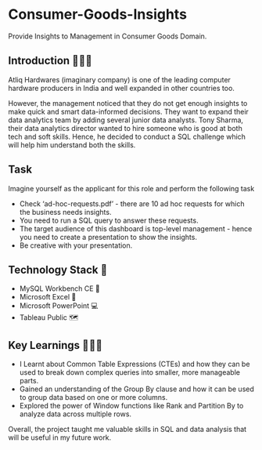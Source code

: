 # Consumer-Goods-Insights
Provide Insights to Management in Consumer Goods Domain.

## Introduction 🙋🏻‍♂️

Atliq Hardwares (imaginary company) is one of the leading computer hardware producers in India and well expanded in other countries too.

However, the management noticed that they do not get enough insights to make quick and smart data-informed decisions. They want to expand their data analytics team by adding several junior data analysts. Tony Sharma, their data analytics director wanted to hire someone who is good at both tech and soft skills. Hence, he decided to conduct a SQL challenge which will help him understand both the skills.

## Task  

Imagine yourself as the applicant for this role and perform the following task

* Check ‘ad-hoc-requests.pdf’ - there are 10 ad hoc requests for which the business needs insights.
* You need to run a SQL query to answer these requests. 
* The target audience of this dashboard is top-level management - hence you need to create a presentation to show the insights.
* Be creative with your presentation.

## Technology Stack 🔧
* MySQL Workbench CE 🐬
* Microsoft Excel 📝
* Microsoft PowerPoint 💻
* Tableau Public 🗺

## Key Learnings 👨🏻‍🎓

- I Learnt about Common Table Expressions (CTEs) and how they can be used to break down complex queries into smaller, more manageable parts.
- Gained an understanding of the Group By clause and how it can be used to group data based on one or more columns.
- Explored the power of Window functions like Rank and Partition By to analyze data across multiple rows.

Overall, the project taught me valuable skills in SQL and data analysis that will be useful in my future work.

